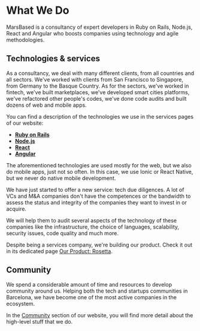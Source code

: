 # What We Do

MarsBased is a consultancy of expert developers in Ruby on Rails, Node.js, React and Angular who boosts companies using technology and agile methodologies.

## Technologies & services

As a consultancy, we deal with many different clients, from all countries and all sectors. We've worked with clients from San Francisco to Singapore, from Germany to the Basque Country. As for the sectors, we've worked in fintech, we've built marketplaces, we've developed smart cities platforms, we've refactored other people's codes, we've done code audits and built dozens of web and mobile apps.

You can find a description of the technologies we use in the services pages of our website:

* __[Ruby on Rails](https://marsbased.com/services/ruby-on-rails)__
*  __[Node.js](https://marsbased.com/services/node)__
*  __[React](https://marsbased.com/services/react)__
*  __[Angular](https://marsbased.com/services/Angular)__

The aforementioned technologies are used mostly for the web, but we also do mobile apps, just not so often. In this case, we use Ionic or React Native, but we never do native mobile development.

We have just started to offer a new service: tech due diligences. A lot of VCs and M&A companies don't have the competences or the bandwidth to assess the status and integrity of the companies they want to invest in or acquire.

We will help them to audit several aspects of the technology of these companies like the infrastructure, the choice of languages, scalability, security issues, code quality and much more.

Despite being a services company, we're building our product. Check it out in its dedicated page [Our Product: Rosetta](/sections/rosetta.md).

## Community

We spend a considerable amount of time and resources to develop community around us. Helping both the tech and startups communities in Barcelona, we have become one of the most active companies in the ecosystem.

In the [Community](https://marsbased.com/community) section of our website, you will find more detail about the high-level stuff that we do.



